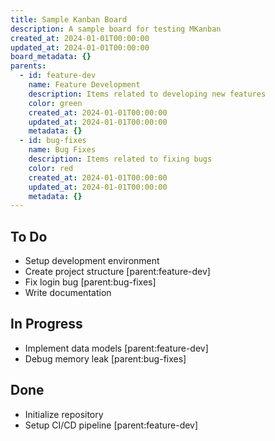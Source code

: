 ```yaml
---
title: Sample Kanban Board
description: A sample board for testing MKanban
created_at: 2024-01-01T00:00:00
updated_at: 2024-01-01T00:00:00
board_metadata: {}
parents:
  - id: feature-dev
    name: Feature Development
    description: Items related to developing new features
    color: green
    created_at: 2024-01-01T00:00:00
    updated_at: 2024-01-01T00:00:00
    metadata: {}
  - id: bug-fixes
    name: Bug Fixes
    description: Items related to fixing bugs
    color: red
    created_at: 2024-01-01T00:00:00
    updated_at: 2024-01-01T00:00:00
    metadata: {}
---
```


## To Do

- Setup development environment
- Create project structure [parent:feature-dev]
- Fix login bug [parent:bug-fixes]
- Write documentation

## In Progress

- Implement data models [parent:feature-dev]  
- Debug memory leak [parent:bug-fixes]

## Done

- Initialize repository
- Setup CI/CD pipeline [parent:feature-dev]